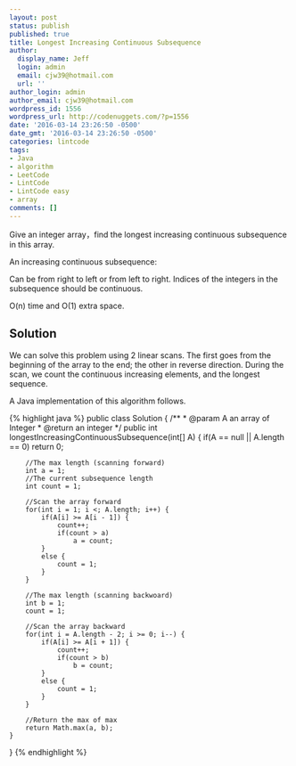 ```yaml
---
layout: post
status: publish
published: true
title: Longest Increasing Continuous Subsequence
author:
  display_name: Jeff
  login: admin
  email: cjw39@hotmail.com
  url: ''
author_login: admin
author_email: cjw39@hotmail.com
wordpress_id: 1556
wordpress_url: http://codenuggets.com/?p=1556
date: '2016-03-14 23:26:50 -0500'
date_gmt: '2016-03-14 23:26:50 -0500'
categories: lintcode
tags:
- Java
- algorithm
- LeetCode
- LintCode
- LintCode easy
- array
comments: []
---
```

Give an integer array，find the longest increasing continuous subsequence in this array.

An increasing continuous subsequence:

Can be from right to left or from left to right.
Indices of the integers in the subsequence should be continuous.

O(n) time and O(1) extra space.

## Solution

We can solve this problem using 2 linear scans. The first goes from the beginning of the array to the end; the other in reverse direction. During the scan, we count the continuous increasing elements, and the longest sequence.

A Java implementation of this algorithm follows.

{% highlight java %}
public class Solution {
    /**
     * @param A an array of Integer
     * @return  an integer
     */
    public int longestIncreasingContinuousSubsequence(int[] A) {
        if(A == null || A.length == 0)
            return 0;
            
        //The max length (scanning forward)
        int a = 1;
        //The current subsequence length
        int count = 1;

        //Scan the array forward
        for(int i = 1; i <; A.length; i++) {
            if(A[i] >= A[i - 1]) {
                count++;
                if(count > a)
                    a = count;
            }
            else {
                count = 1;
            }
        }
        
        //The max length (scanning backwoard)
        int b = 1;
        count = 1;
        
        //Scan the array backward
        for(int i = A.length - 2; i >= 0; i--) {
            if(A[i] >= A[i + 1]) {
                count++;
                if(count > b)
                    b = count;
            }
            else {
                count = 1;
            }
        }
        
        //Return the max of max
        return Math.max(a, b);
    }
}
{% endhighlight %}